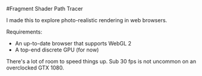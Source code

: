 #Fragment Shader Path Tracer

I made this to explore photo-realistic rendering in web browsers.
 
Requirements:
* An up-to-date browser that supports WebGL 2
* A top-end discrete GPU (for now)

There's a lot of room to speed things up.  Sub 30 fps is not uncommon on an overclocked GTX 1080.
